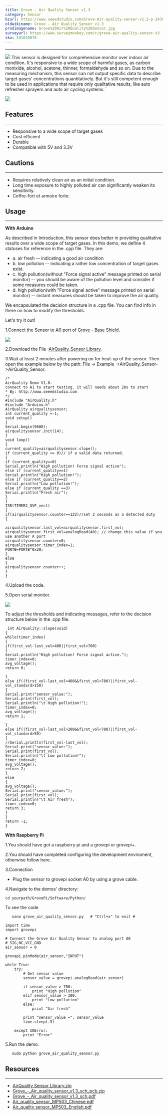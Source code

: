 ```yaml
---
title: Grove - Air Quality Sensor v1.3
category: Sensor
bzurl: https://www.seeedstudio.com/Grove-Air-quality-sensor-v1.3-p-2439.html
oldwikiname: Grove - Air Quality Sensor v1.3
prodimagename: Grove%20Air%20Quality%20Sensor.jpg
surveyurl: https://www.surveymonkey.com/r/grove-air-quality-sensor-v3
sku: 101020078
---
```


---
![](https://github.com/SeeedDocument/Grove_Air_Quality_Sensor_v1.3/raw/master/img/Grove%20Air%20Quality%20Sensor.jpg)
This sensor is designed for comprehensive monitor over indoor air condition. It's responsive to a wide scope of harmful gases, as carbon monixide, alcohol, acetone, thinner, formaldehyde and so on. Due to the measuring mechanism, this sensor can not output specific data to describe target gases' concentrations quantitatively. But it's still competent enough to be used in applications that require only qualitative results, like auto refresher sprayers and auto air cycling systems.``

[![](https://github.com/SeeedDocument/Seeed-WiKi/raw/master/docs/images/300px-Get_One_Now_Banner-ragular.png)](https://www.seeedstudio.com/Grove-Air-quality-sensor-v1.3-p-2439.html)

## Features
---
- Responsive to a wide scope of target gases
- Cost efficient
- Durable
- Compatible with 5V and 3.3V

## Cautions
---
- Requires relatively clean air as an initial condition.
- Long time exposure to highly polluted air can significantly weaken its sensitivity.
- Coffre-fort et armoire forte:


## Usage
---
**With Arduino**

As described in Introduction, this sensor does better in providing qualitative results over a wide scope of target gases. In this demo, we define 4 statuses for reference in the .cpp file. They are:

- a. air fresh -- indicating a good air condition
- b. low pollution -- indicating a rather low concentration of target gases exist.
- c. high pollution(without "Force signal active" message printed on serial monitor) -- you should be aware of the pollution level and consider if some measures could be taken.
- d. high pollution(with "Force signal active" message printed on serial monitor) -- instant measures should be taken to improve the air quality.

We encapsulated the decision structure in a .cpp file. You can find info in there on how to modify the thresholds.

Let's try it out!

1.Connect the Sensor to A0 port of [Grove - Base Shield](https://www.seeedstudio.com/Grove-Base-Shield-p-754.html).

![](https://github.com/SeeedDocument/Grove_Air_Quality_Sensor_v1.3/raw/master/img/Grove_-_Air_Quality_Sensor_v1.3_Test.jpg)

2.Download the File :[AirQuality_Sensor Library](https://github.com/SeeedDocument/Grove_Air_Quality_Sensor_v1.3/raw/master/res/AirQuality_Sensor.zip).

3.Wait at least 2 minutes after powering on for heat-up of the sensor. Then open the example below by the path: File -> Example ->AirQuality_Sensor->AirQuality_Sensor.
```
/*
AirQuality Demo V1.0.
connect to A1 to start testing. it will needs about 20s to start
* By: http://www.seeedstudio.com
*/
#include "AirQuality.h"
#include "Arduino.h"
AirQuality airqualitysensor;
int current_quality =-1;
void setup()
{
Serial.begin(9600);
airqualitysensor.init(14);
}
void loop()
{
current_quality=airqualitysensor.slope();
if (current_quality >= 0)// if a valid data returned.
{
if (current_quality==0)
Serial.println("High pollution! Force signal active");
else if (current_quality==1)
Serial.println("High pollution!");
else if (current_quality==2)
Serial.println("Low pollution!");
else if (current_quality ==3)
Serial.println("Fresh air");
}
}
ISR(TIMER2_OVF_vect)
{
if(airqualitysensor.counter==122)//set 2 seconds as a detected duty
{

airqualitysensor.last_vol=airqualitysensor.first_vol;
airqualitysensor.first_vol=analogRead(A0); // change this value if you use another A port
airqualitysensor.counter=0;
airqualitysensor.timer_index=1;
PORTB=PORTB^0x20;
}
else
{
airqualitysensor.counter++;
}
}
```

4.Upload the code.

5.Open serial monitor.

![](https://github.com/SeeedDocument/Grove_Air_Quality_Sensor_v1.3/raw/master/img/AirQualitySensot_Demo.jpg)

To adjust the thresholds and indicating messages, refer to the decision structure below in the .cpp file.

```
 int AirQuality::slope(void)
{
while(timer_index)
{
if(first_vol-last_vol>400||first_vol>700)
{
Serial.println("High pollution! Force signal active.");
timer_index=0;
avg_voltage();
return 0;

}
else if((first_vol-last_vol>400&&first_vol<700)||first_vol-vol_standard>150)
{
Serial.print("sensor_value:");
Serial.print(first_vol);
Serial.println("\t High pollution!");
timer_index=0;
avg_voltage();
return 1;

}
else if((first_vol-last_vol>200&&first_vol<700)||first_vol-vol_standard>50)
{
//Serial.println(first_vol-last_vol);
Serial.print("sensor_value:");
Serial.print(first_vol);
Serial.println("\t Low pollution!");
timer_index=0;
avg_voltage();
return 2;
}
else
{
avg_voltage();
Serial.print("sensor_value:");
Serial.print(first_vol);
Serial.println("\t Air fresh");
timer_index=0;
return 3;
}
}
return -1;
}
```

**With Raspberry Pi**

1.You should have got a raspberry pi and a grovepi or grovepi+.

2.You should have completed configuring the development enviroment, otherwise follow here.

3.Connection
- Plug the sensor to grovepi socket A0 by using a grove cable.

4.Navigate to the demos' directory:

```
cd yourpath/GrovePi/Software/Python/
```

To see the code

```
   nano grove_air_quality_sensor.py   # "Ctrl+x" to exit #
```

```
import time
import grovepi

# Connect the Grove Air Quality Sensor to analog port A0
# SIG,NC,VCC,GND
air_sensor = 0

grovepi.pinMode(air_sensor,"INPUT")

while True:
    try:
        # Get sensor value
        sensor_value = grovepi.analogRead(air_sensor)

        if sensor_value > 700:
            print "High pollution"
        elif sensor_value > 300:
            print "Low pollution"
        else:
            print "Air fresh"

        print "sensor_value =", sensor_value
        time.sleep(.5)

    except IOError:
        print "Error"
```

5.Run the demo.

```
   sudo python grove_air_quality_sensor.py
```

## Resources
---
- [AirQuality Sensor Library.zip](https://github.com/SeeedDocument/Grove_Air_Quality_Sensor_v1.3/raw/master/res/AirQuality_Sensor.zip)
- [Grove_-_Air_quality_sensor_v1.3_sch_pcb.zip](https://github.com/SeeedDocument/Grove_Air_Quality_Sensor_v1.3/raw/master/res/Grove_-_Air_quality_sensor_v1.3_sch_pcb.zip)
- [Grove_-_Air_quality_sensor_v1.3_sch.pdf](https://github.com/SeeedDocument/Grove_Air_Quality_Sensor_v1.3/raw/master/res/Grove_-_Air_quality_sensor_v1.3_sch.pdf)
- [Air_quality_sensor_MP503_Chinese.pdf](https://github.com/SeeedDocument/Grove_Air_Quality_Sensor_v1.3/raw/master/res/Air_quality_sensor_MP503%20Chinese.pdf)
- [Air_quality sensor_MP503_English.pdf](https://github.com/SeeedDocument/Grove_Air_Quality_Sensor_v1.3/raw/master/res/Mp503%20English.pdf)
